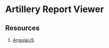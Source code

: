 # Artillery Report Viewer

## Resources

1. [AngularJS](https://github.com/johnpapa/angular-styleguide/blob/master/a1/README.md#style-y240)
